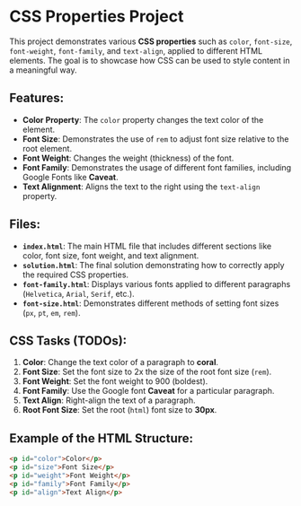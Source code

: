 # CSS Properties Project

This project demonstrates various **CSS properties** such as `color`, `font-size`, `font-weight`, `font-family`, and `text-align`, applied to different HTML elements. The goal is to showcase how CSS can be used to style content in a meaningful way.

## Features:

- **Color Property**: The `color` property changes the text color of the element.
- **Font Size**: Demonstrates the use of `rem` to adjust font size relative to the root element.
- **Font Weight**: Changes the weight (thickness) of the font.
- **Font Family**: Demonstrates the usage of different font families, including Google Fonts like **Caveat**.
- **Text Alignment**: Aligns the text to the right using the `text-align` property.

## Files:

- **`index.html`**: The main HTML file that includes different sections like color, font size, font weight, and text alignment.
- **`solution.html`**: The final solution demonstrating how to correctly apply the required CSS properties.
- **`font-family.html`**: Displays various fonts applied to different paragraphs (`Helvetica`, `Arial`, `Serif`, etc.).
- **`font-size.html`**: Demonstrates different methods of setting font sizes (`px`, `pt`, `em`, `rem`).
  
## CSS Tasks (TODOs):

1. **Color**: Change the text color of a paragraph to **coral**.
2. **Font Size**: Set the font size to 2x the size of the root font size (`rem`).
3. **Font Weight**: Set the font weight to 900 (boldest).
4. **Font Family**: Use the Google font **Caveat** for a particular paragraph.
5. **Text Align**: Right-align the text of a paragraph.
6. **Root Font Size**: Set the root (`html`) font size to **30px**.

## Example of the HTML Structure:

```html
<p id="color">Color</p>
<p id="size">Font Size</p>
<p id="weight">Font Weight</p>
<p id="family">Font Family</p>
<p id="align">Text Align</p>
